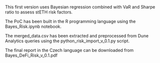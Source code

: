 This first version uses Bayesian regression combined with VaR and Sharpe ratio to assess stETH risk factors. 

The PoC has been built in the R programming language using the Bayes_Risk.ipynb notebook. 

The merged_data.csv has been extracted and preprocessed from Dune Analytics queries using the python_risk_import_v_0.1.py script.

The final report in the Czech language can be downloaded from Bayes_DeFi_Risk_v_0.1.pdf
